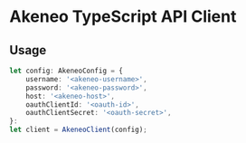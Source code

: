 # Akeneo TypeScript API Client

## Usage
```typescript
let config: AkeneoConfig = {
	username: '<akeneo-username>',
	password: '<akeneo-password>',
	host: '<akeneo-host>',
	oauthClientId: '<oauth-id>',
	oauthClientSecret: '<oauth-secret>',
}:
let client = AkeneoClient(config);

```